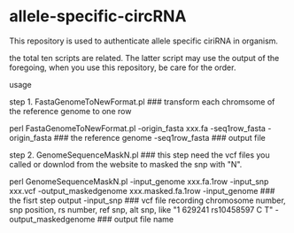 # allele-specific-circRNA

This repository is used to authenticate allele specific ciriRNA in organism.

the total ten scripts are related. The latter script may use the output of the foregoing, when you use this repository, be care for the order.

usage

step 1. FastaGenomeToNewFormat.pl    ### transform each chromsome of the reference genome to one row

perl FastaGenomeToNewFormat.pl -origin_fasta xxx.fa -seq1row_fasta
  -origin_fasta  ###   the reference genome
  -seq1row_fasta   ### output file
    
  
step 2. GenomeSequenceMaskN.pl   ### this step need the vcf files you called or downlod from the website to masked the snp with "N". 

perl GenomeSequenceMaskN.pl -input_genome xxx.fa.1row -input_snp xxx.vcf -output_maskedgenome xxx.masked.fa.1row
	-input_genome    ### the fisrt step output
	-input_snp     ### vcf file recording chromosome number, snp position, rs number, ref snp, alt snp, like "1       629241  rs10458597      C       T"
	-output_maskedgenome	### output file name
 
 
